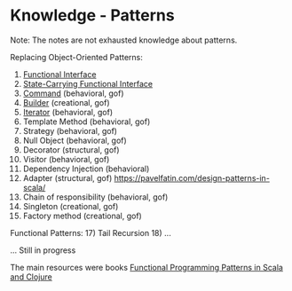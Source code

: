 Knowledge - Patterns
====================

Note: The notes are not exhausted knowledge about patterns.

Replacing Object-Oriented Patterns:
1) [Functional Interface](https://github.com/OndrejKucera/knowledge_patterns/blob/master/Functional_Interface.md)
2) [State-Carrying Functional Interface](https://github.com/OndrejKucera/knowledge_patterns/blob/master/State-Carrying_Functional_Interface.md)
3) [Command](https://github.com/OndrejKucera/knowledge_patterns/blob/master/Command.md) (behavioral, gof)
4) [Builder](https://github.com/OndrejKucera/knowledge_patterns/blob/master/Builder.md) (creational, gof)
5) [Iterator](https://github.com/OndrejKucera/knowledge_patterns/blob/master/Iterator.md) (behavioral, gof)
6) Template Method (behavioral, gof)
7) Strategy (behavioral, gof)
8) Null Object (behavioral, gof)
9) Decorator (structural, gof)
10) Visitor (behavioral, gof)
11) Dependency Injection (behavioral)
13) Adapter (structural, gof) https://pavelfatin.com/design-patterns-in-scala/
14) Chain of responsibility (behavioral, gof)
15) Singleton (creational, gof)
16) Factory method (creational, gof)

Functional Patterns:
17) Tail Recursion
18) ...

... Still in progress

The main resources were books [Functional Programming Patterns in Scala and Clojure](https://www.goodreads.com/book/show/17610214-functional-programming-patterns-in-scala-and-clojure)
